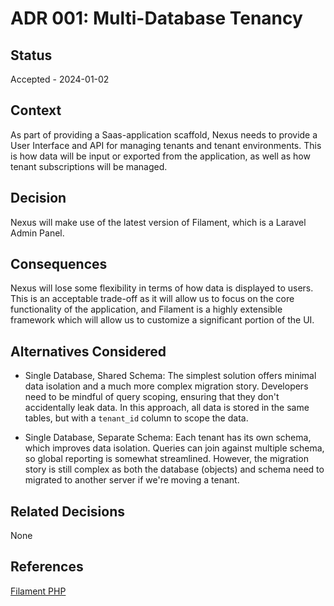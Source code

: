 # ADR 001: Multi-Database Tenancy

## Status

Accepted - 2024-01-02

## Context

As part of providing a Saas-application scaffold, Nexus needs to provide a User Interface and API 
for managing tenants and tenant environments. This is how data will be input or exported from the
application, as well as how tenant subscriptions will be managed. 

## Decision

Nexus will make use of the latest version of Filament, which is a Laravel Admin Panel. 

## Consequences

Nexus will lose some flexibility in terms of how data is displayed to users. This is an acceptable
trade-off as it will allow us to focus on the core functionality of the application, and Filament
is a highly extensible framework which will allow us to customize a significant portion of the UI.

## Alternatives Considered

- Single Database, Shared Schema: The simplest solution offers minimal data isolation and a much more complex
  migration story. Developers need to be mindful of query scoping, ensuring that they don't accidentally leak data.
  In this approach, all data is stored in the same tables, but with a `tenant_id` column to scope the data.
 
- Single Database, Separate Schema: Each tenant has its own schema, which improves data isolation. Queries can
  join against multiple schema, so global reporting is somewhat streamlined. However, the migration story is still
  complex as both the database (objects) and schema need to migrated to another server if we're moving a tenant. 

## Related Decisions

None

## References

[Filament PHP](https://filamentphp.com)
